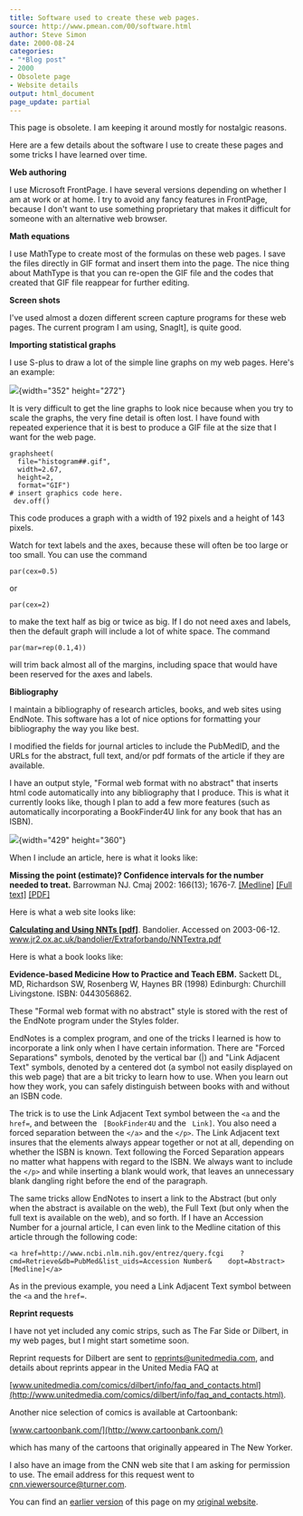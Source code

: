 ```yaml
---
title: Software used to create these web pages.
source: http://www.pmean.com/00/software.html
author: Steve Simon
date: 2000-08-24
categories:
- "*Blog post"
- 2000
- Obsolete page
- Website details
output: html_document
page_update: partial
---
```


This page is obsolete. I am keeping it around mostly for nostalgic reasons.

Here are a few details about the software I use to create these pages and some tricks I have learned over time.

<!---More--->

**Web authoring**

I use Microsoft FrontPage. I have several versions depending on whether I am at work or at home. I try to avoid any fancy features in FrontPage, because I don't want to use something proprietary that makes it difficult for someone with an alternative web browser.

**Math equations**

I use MathType to create most of the formulas on these web pages. I save the files directly in GIF format and insert them into the page. The nice thing about MathType is that you can re-open the GIF file and the codes that created that GIF file reappear for further editing.

**Screen shots**

I've used almost a dozen different screen capture programs for these web pages. The current program I am using, SnagIt], is quite good.

**Importing statistical graphs**

I use S-plus to draw a lot of the simple line graphs on my web pages. Here's an example:

![](http://www.pmean.com/images/03/mle1a.gif){width="352" height="272"}

It is very difficult to get the line graphs to look nice because when you try to scale the graphs, the very fine detail is often lost. I have found with repeated experience that it is best to produce a GIF file at the size that I want for the web page.

```
graphsheet(
  file="histogram##.gif", 
  width=2.67,
  height=2,
  format="GIF")
# insert graphics code here.
 dev.off()
```

This code produces a graph with a width of 192 pixels and a height of 143 pixels.

Watch for text labels and the axes, because these will often be too large or too small. You can use the command

`par(cex=0.5)`

or

`par(cex=2)`

to make the text half as big or twice as big. If I do not need axes and labels, then the default graph will include a lot of white space. The command

`par(mar=rep(0.1,4))`

will trim back almost all of the margins, including space that would have been reserved for the axes and labels.

**Bibliography**

I maintain a bibliography of research articles, books, and web sites using EndNote. This software has a lot of nice options for formatting your bibliography the way you like best.

I modified the fields for journal articles to include the PubMedID, and the URLs for the abstract, full text, and/or pdf formats of the article if they are available.

I have an output style, "Formal web format with no abstract" that inserts html code automatically into any bibliography that I produce. This is what it currently looks like, though I plan to add a few more features (such as automatically incorporating a BookFinder4U link for any book that has an ISBN).

![](http://www.pmean.com/images/00/software1.gif){width="429" height="360"}

When I include an article, here is what it looks like:

**Missing the point (estimate)? Confidence intervals for the number needed to treat.** Barrowman NJ. Cmaj 2002: 166(13); 1676-7. [[Medline]](http://www.ncbi.nlm.nih.gov/entrez/query.fcgi?cmd=Retrieve&db=PubMed&list_uids=12126323&dopt=Abstract) [[Full text]](http://www.cmaj.ca/cgi/content/full/166/13/1676) [[PDF]](http://www.cmaj.ca/cgi/reprint/166/13/1676.pdf)

Here is what a web site looks like:

**[Calculating and Using NNTs [pdf]](http://www.jr2.ox.ac.uk/bandolier/Extraforbando/NNTextra.pdf)**. Bandolier. Accessed on 2003-06-12. www.jr2.ox.ac.uk/bandolier/Extraforbando/NNTextra.pdf

Here is what a book looks like:

**Evidence-based Medicine How to Practice and Teach EBM.** Sackett
DL, MD, Richardson SW, Rosenberg W, Haynes BR (1998) Edinburgh:
Churchill Livingstone. ISBN: 0443056862.

These "Formal web format with no abstract" style is stored with the rest of the EndNote program under the Styles folder.

EndNotes is a complex program, and one of the tricks I learned is how to incorporate a link only when I have certain information. There are "Forced Separations" symbols, denoted by the vertical bar (|) and "Link Adjacent Text" symbols, denoted by a centered dot (a symbol not easily displayed on this web page) that are a bit tricky to learn how to use. When you learn out how they work, you can safely distinguish between books with and without an ISBN code.

The trick is to use the Link Adjacent Text symbol between the `<a` and the ` href=`, and between the ` [BookFinder4U` and the ` Link]`. You also need a forced separation between the `</a>` and the `</p>`. The Link Adjacent text insures that the elements always appear together or not at all, depending on whether the ISBN is known. Text following the Forced Separation appears no matter what happens with regard to the ISBN. We always want to include the `</p>` and while inserting a blank would work, that leaves an unnecessary blank dangling right before the end of the paragraph.

The same tricks allow EndNotes to insert a link to the Abstract (but only when the abstract is available on the web), the Full Text (but only when the full text is available on the web), and so forth. If I have an Accession Number for a journal article, I can even link to the Medline citation of this article through the following code:

`<a href=http://www.ncbi.nlm.nih.gov/entrez/query.fcgi    ?cmd=Retrieve&db=PubMed&list_uids=Accession Number&    dopt=Abstract>[Medline]</a>`

As in the previous example, you need a Link Adjacent Text symbol between the `<a` and the `href=`.

**Reprint requests**

I have not yet included any comic strips, such as The Far Side or Dilbert, in my web pages, but I might start sometime soon.

Reprint requests for Dilbert are sent to <reprints@unitedmedia.com>, and details about reprints appear in the United Media FAQ at

[www.unitedmedia.com/comics/dilbert/info/faq_and_contacts.html](http://www.unitedmedia.com/comics/dilbert/info/faq_and_contacts.html).

Another nice selection of comics is available at Cartoonbank:

[www.cartoonbank.com/](http://www.cartoonbank.com/)

which has many of the cartoons that originally appeared in The New Yorker.

I also have an image from the CNN web site that I am asking for permission to use. The email address for this request went to cnn.viewersource@turner.com.

You can find an [earlier version][sim1] of this page on my [original website][sim2].

[sim1]: http://www.pmean.com/00/software.html
[sim2]: http://www.pmean.com/original_site.html
